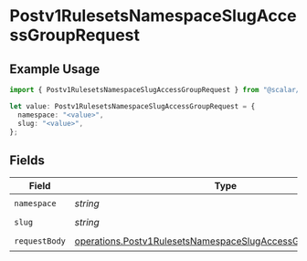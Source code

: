 # Postv1RulesetsNamespaceSlugAccessGroupRequest

## Example Usage

```typescript
import { Postv1RulesetsNamespaceSlugAccessGroupRequest } from "@scalar/sdk/models/operations";

let value: Postv1RulesetsNamespaceSlugAccessGroupRequest = {
  namespace: "<value>",
  slug: "<value>",
};
```

## Fields

| Field                                                                                                                                        | Type                                                                                                                                         | Required                                                                                                                                     | Description                                                                                                                                  |
| -------------------------------------------------------------------------------------------------------------------------------------------- | -------------------------------------------------------------------------------------------------------------------------------------------- | -------------------------------------------------------------------------------------------------------------------------------------------- | -------------------------------------------------------------------------------------------------------------------------------------------- |
| `namespace`                                                                                                                                  | *string*                                                                                                                                     | :heavy_check_mark:                                                                                                                           | N/A                                                                                                                                          |
| `slug`                                                                                                                                       | *string*                                                                                                                                     | :heavy_check_mark:                                                                                                                           | N/A                                                                                                                                          |
| `requestBody`                                                                                                                                | [operations.Postv1RulesetsNamespaceSlugAccessGroupRequestBody](../../models/operations/postv1rulesetsnamespaceslugaccessgrouprequestbody.md) | :heavy_check_mark:                                                                                                                           | N/A                                                                                                                                          |